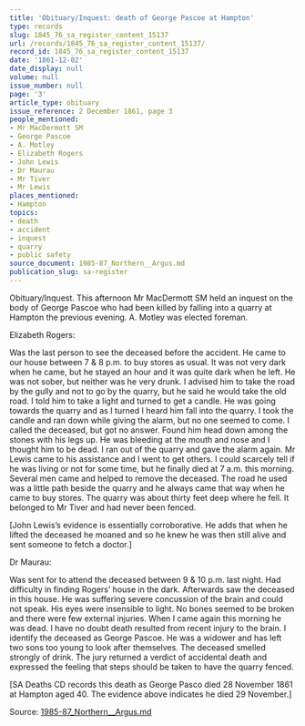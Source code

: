 ```yaml
---
title: 'Obituary/Inquest: death of George Pascoe at Hampton'
type: records
slug: 1845_76_sa_register_content_15137
url: /records/1845_76_sa_register_content_15137/
record_id: 1845_76_sa_register_content_15137
date: '1861-12-02'
date_display: null
volume: null
issue_number: null
page: '3'
article_type: obituary
issue_reference: 2 December 1861, page 3
people_mentioned:
- Mr MacDermott SM
- George Pascoe
- A. Motley
- Elizabeth Rogers
- John Lewis
- Dr Maurau
- Mr Tiver
- Mr Lewis
places_mentioned:
- Hampton
topics:
- death
- accident
- inquest
- quarry
- public safety
source_document: 1985-87_Northern__Argus.md
publication_slug: sa-register
---
```


Obituary/Inquest.  This afternoon Mr MacDermott SM held an inquest on the body of George Pascoe who had been killed by falling into a quarry at Hampton the previous evening.  A. Motley was elected foreman.

Elizabeth Rogers:

Was the last person to see the deceased before the accident.  He came to our house between 7 & 8 p.m. to buy stores as usual.  It was not very dark when he came, but he stayed an hour and it was quite dark when he left.  He was not sober, but neither was he very drunk.  I advised him to take the road by the gully and not to go by the quarry, but he said he would take the old road.  I told him to take a light and turned to get a candle.  He was going towards the quarry and as I turned I heard him fall into the quarry.  I took the candle and ran down while giving the alarm, but no one seemed to come.  I called the deceased, but got no answer.  Found him head down among the stones with his legs up.  He was bleeding at the mouth and nose and I thought him to be dead.  I ran out of the quarry and gave the alarm again.  Mr Lewis came to his assistance and I went to get others.  I could scarcely tell if he was living or not for some time, but he finally died at 7 a.m. this morning.  Several men came and helped to remove the deceased.  The road he used was a little path beside the quarry and he always came that way when he came to buy stores.  The quarry was about thirty feet deep where he fell.  It belonged to Mr Tiver and had never been fenced.

[John Lewis’s evidence is essentially corroborative.  He adds that when he lifted the deceased he moaned and so he knew he was then still alive and sent someone to fetch a doctor.]

Dr Maurau:

Was sent for to attend the deceased between 9 & 10 p.m. last night.  Had difficulty in finding Rogers’ house in the dark.  Afterwards saw the deceased in this house.  He was suffering severe concussion of the brain and could not speak.  His eyes were insensible to light.  No bones seemed to be broken and there were few external injuries.  When I came again this morning he was dead.  I have no doubt death resulted from recent injury to the brain.  I identify the deceased as George Pascoe.  He was a widower and has left two sons too young to look after themselves.  The deceased smelled strongly of drink.  The jury returned a verdict of accidental death and expressed the feeling that steps should be taken to have the quarry fenced.

[SA Deaths CD records this death as George Pasco died 28 November 1861 at Hampton aged 40.  The evidence above indicates he died 29 November.]

Source: [1985-87_Northern__Argus.md](/downloads/markdown/1985-87_Northern__Argus.md)

